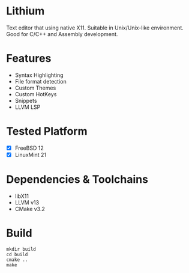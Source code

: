 # Lithium
Text editor that using native X11. Suitable in Unix/Unix-like environment. <br>
Good for C/C++ and Assembly development.

# Features
- Syntax Highlighting
- File format detection
- Custom Themes
- Custom HotKeys
- Snippets
- LLVM LSP

# Tested Platform
- [x] FreeBSD 12
- [x] LinuxMint 21

# Dependencies & Toolchains
- libX11
- LLVM v13
- CMake v3.2

# Build
```
mkdir build
cd build
cmake ..
make
```
